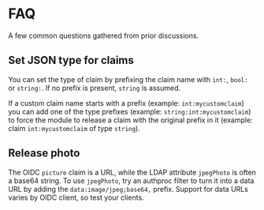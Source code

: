 # FAQ

A few common questions gathered from prior discussions.

## Set JSON type for claims

You can set the type of claim by prefixing the claim name with `int:`,
`bool:` or `string:`. If no prefix is present, `string` is assumed.

If a custom claim name starts with a prefix (example: `int:mycustomclaim`)
you can add one of the type prefixes (example: `string:int:mycustomclaim`)
to force the module to release a claim with the original prefix in it
(example: claim `int:mycustomclaim` of type `string`).

## Release photo

The OIDC `picture` claim is a URL, while the LDAP attribute `jpegPhoto`
is often a base64 string. To use `jpegPhoto`, try an authproc filter to
turn it into a data URL by adding the `data:image/jpeg;base64,` prefix.
Support for data URLs varies by OIDC client, so test your clients.
